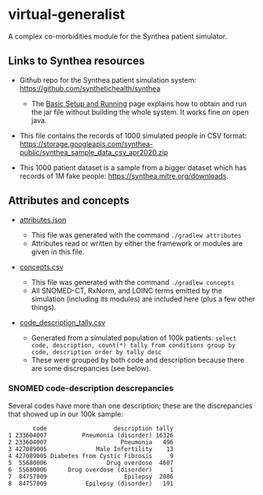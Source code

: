 # virtual-generalist
A complex co-morbidities module for the Synthea patient simulator.

## Links to Synthea resources

* Github repo for the Synthea patient simulation system:
https://github.com/synthetichealth/synthea

	- The [Basic Setup and Running](https://github.com/synthetichealth/synthea/wiki/Basic-Setup-and-Running) page explains how to obtain and run the jar file without building the whole system. It works fine on open java.


* This file contains the records of 1000 simulated people in CSV format:
https://storage.googleapis.com/synthea-public/synthea_sample_data_csv_apr2020.zip

* This 1000 patient dataset is a sample from a bigger dataset which has records of 1M fake people: https://synthea.mitre.org/downloads.

## Attributes and concepts

* [attributes.json](https://github.com/rmhorton/virtual-generalist/blob/main/doc/attributes.json)
	- This file was generated with the command `./gradlew attributes`
	- Attributes read or written by either the framework or modules are given in this file.

* [concepts.csv](https://github.com/rmhorton/virtual-generalist/blob/main/doc/concepts.csv)
	- This file was generated with the command `./gradlew concepts`
	- All SNOMED-CT, RxNorm, and LOINC terms emitted by the simulation (including its modules) are included here (plus a few other things).

* [code_description_tally.csv](https://github.com/rmhorton/virtual-generalist/blob/main/doc/code_description_tally.csv)
	- Generated from a simulated population of 100k patients: `select code, description, count(*) tally from conditions group by code, description order by tally desc`
	- These were grouped by both code and description because there are some discrepancies (see below).

### SNOMED code-description descrepancies

Several codes have more than one description; these are the discrepancies that showed up in our 100k sample:
```
       code                   description tally
1 233604007          Pneumonia (disorder) 16326
2 233604007                     Pneumonia   496
3 427089005              Male Infertility    13
4 427089005 Diabetes from Cystic Fibrosis     9
5  55680006                 Drug overdose  4607
6  55680006      Drug overdose (disorder)     1
7  84757009                      Epilepsy  2086
8  84757009           Epilepsy (disorder)   191
```
